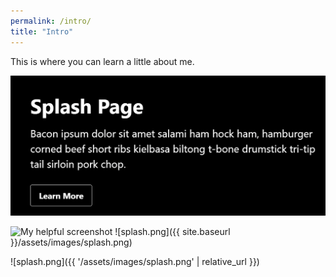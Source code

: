 ```yaml
---
permalink: /intro/
title: "Intro"
---
```


This is where you can learn a little about me.

![Image of Yaktocat](https://github.com/MichaelLeeMcCluskey/michaelleemccluskey.github.io/blob/master/assets/images/splash.PNG)

![My helpful screenshot](/minimal-mistakes/assets/images/splash.png)
![splash.png]({{ site.baseurl }}/assets/images/splash.png)

![splash.png]({{ '/assets/images/splash.png' | relative_url }})
